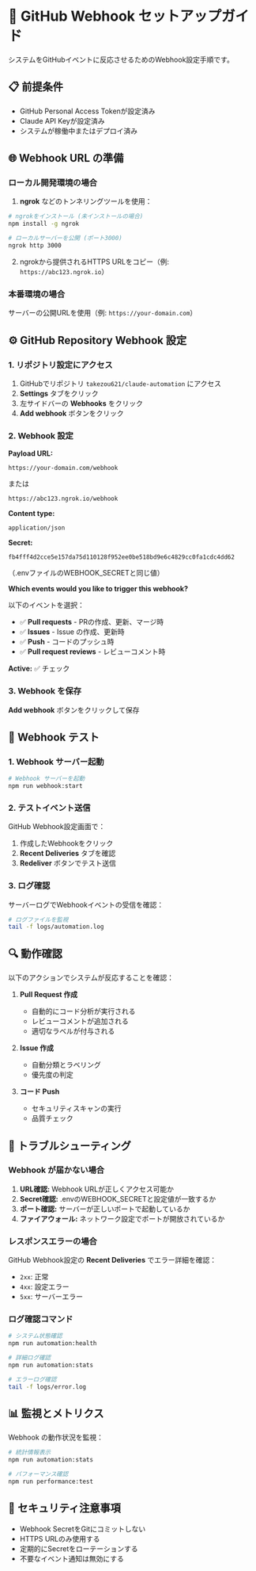 # 🔗 GitHub Webhook セットアップガイド

システムをGitHubイベントに反応させるためのWebhook設定手順です。

## 📋 前提条件

- GitHub Personal Access Tokenが設定済み
- Claude API Keyが設定済み
- システムが稼働中またはデプロイ済み

## 🌐 Webhook URL の準備

### ローカル開発環境の場合

1. **ngrok** などのトンネリングツールを使用：
```bash
# ngrokをインストール (未インストールの場合)
npm install -g ngrok

# ローカルサーバーを公開 (ポート3000)
ngrok http 3000
```

2. ngrokから提供されるHTTPS URLをコピー（例: `https://abc123.ngrok.io`）

### 本番環境の場合

サーバーの公開URLを使用（例: `https://your-domain.com`）

## ⚙️ GitHub Repository Webhook 設定

### 1. リポジトリ設定にアクセス

1. GitHubでリポジトリ `takezou621/claude-automation` にアクセス
2. **Settings** タブをクリック
3. 左サイドバーの **Webhooks** をクリック
4. **Add webhook** ボタンをクリック

### 2. Webhook 設定

**Payload URL:**
```
https://your-domain.com/webhook
```
または
```
https://abc123.ngrok.io/webhook
```

**Content type:**
```
application/json
```

**Secret:**
```
fb4fff4d2cce5e157da75d110128f952ee0be518bd9e6c4829cc0fa1cdc4dd62
```
（.envファイルのWEBHOOK_SECRETと同じ値）

**Which events would you like to trigger this webhook?**

以下のイベントを選択：
- ✅ **Pull requests** - PRの作成、更新、マージ時
- ✅ **Issues** - Issue の作成、更新時  
- ✅ **Push** - コードのプッシュ時
- ✅ **Pull request reviews** - レビューコメント時

**Active:** ✅ チェック

### 3. Webhook を保存

**Add webhook** ボタンをクリックして保存

## 🧪 Webhook テスト

### 1. Webhook サーバー起動

```bash
# Webhook サーバーを起動
npm run webhook:start
```

### 2. テストイベント送信

GitHub Webhook設定画面で：
1. 作成したWebhookをクリック
2. **Recent Deliveries** タブを確認
3. **Redeliver** ボタンでテスト送信

### 3. ログ確認

サーバーログでWebhookイベントの受信を確認：
```bash
# ログファイルを監視
tail -f logs/automation.log
```

## 🔍 動作確認

以下のアクションでシステムが反応することを確認：

1. **Pull Request 作成**
   - 自動的にコード分析が実行される
   - レビューコメントが追加される
   - 適切なラベルが付与される

2. **Issue 作成**
   - 自動分類とラベリング
   - 優先度の判定

3. **コード Push**
   - セキュリティスキャンの実行
   - 品質チェック

## 🚨 トラブルシューティング

### Webhook が届かない場合

1. **URL確認:** Webhook URLが正しくアクセス可能か
2. **Secret確認:** .envのWEBHOOK_SECRETと設定値が一致するか
3. **ポート確認:** サーバーが正しいポートで起動しているか
4. **ファイアウォール:** ネットワーク設定でポートが開放されているか

### レスポンスエラーの場合

GitHub Webhook設定の **Recent Deliveries** でエラー詳細を確認：
- `2xx`: 正常
- `4xx`: 設定エラー
- `5xx`: サーバーエラー

### ログ確認コマンド

```bash
# システム状態確認
npm run automation:health

# 詳細ログ確認
npm run automation:stats

# エラーログ確認
tail -f logs/error.log
```

## 📊 監視とメトリクス

Webhook の動作状況を監視：

```bash
# 統計情報表示
npm run automation:stats

# パフォーマンス確認
npm run performance:test
```

## 🔐 セキュリティ注意事項

- Webhook SecretをGitにコミットしない
- HTTPS URLのみ使用する
- 定期的にSecretをローテーションする
- 不要なイベント通知は無効にする